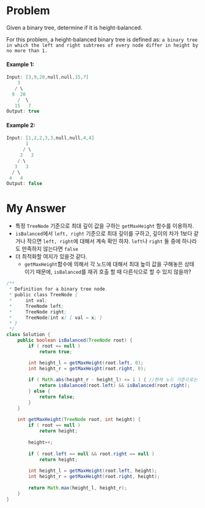 # Problem

Given a binary tree, determine if it is height-balanced.

For this problem, a height-balanced binary tree is defined as: `a binary tree in which the left and right subtrees of every node differ in height by no more than 1.`

#### Example 1:

```swift
Input: [3,9,20,null,null,15,7]
    3
   / \
  9  20
    /  \
   15   7
Output: true
```

#### Example 2:

```swift
Input: [1,2,2,3,3,null,null,4,4]
       1
      / \
     2   2
    / \
   3   3
  / \
 4   4
Output: false
```

# My Answer

* 특정 `TreeNode` 기준으로 최대 깊이 값을 구하는 `getMaxHeight` 함수를 이용하자.
* `isBalanced`에서 `left, right` 기준으로 최대 깊이를 구하고, 깊이의 차가 1보다 같거나 작으면 `left, right`에 대해서 계속 확인 하자. `left`나 `right` 둘 중에 하나라도 만족하지 않는다면 `false`
* 더 최적화할 여지가 있을것 같다.
  * `getMaxHeight`함수에 의해서 각 노드에 대해서 최대 높이 값을 구해놓은 상태 이기 때문에, `isBalanced`를 재귀 호출 할 때 다른식으로 할 수 있지 않을까?
  
```java
/**
 * Definition for a binary tree node.
 * public class TreeNode {
 *     int val;
 *     TreeNode left;
 *     TreeNode right;
 *     TreeNode(int x) { val = x; }
 * }
 */
class Solution {
    public boolean isBalanced(TreeNode root) {
        if ( root == null )
            return true;

        int height_l = getMaxHeight(root.left, 0);
        int height_r = getMaxHeight(root.right, 0);
        
        if ( Math.abs(height_r - height_l) <= 1 ) { //현재 노드 기준으로는 만족 했다. left, right 노드에 대해서 확인 하자.
            return isBalanced(root.left) && isBalanced(root.right);    
        } else {
            return false;
        }
    }
    
    int getMaxHeight(TreeNode root, int height) {
        if ( root == null )
            return height;
        
        height++;
            
        if ( root.left == null && root.right == null )
            return height;
        
        int height_l = getMaxHeight(root.left, height);
        int height_r = getMaxHeight(root.right, height);
        
        return Math.max(height_l, height_r);
    }
}
```

